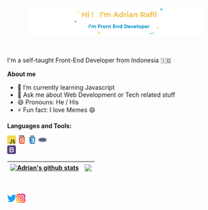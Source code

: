 <p align="center"><a href="https://AdrianRafli.github.io"><img width="80%" src="./assets/headerReadme.png" /></a></p>

<br />

I'm a self-taught Front-End Developer from Indonesia 🇮🇩

**About me**

- 🌱 I’m currently learning Javascript
- 💬 Ask me about Web Development or Tech related stuff
- 😄 Pronouns: He / His
- ⚡ Fun fact: I love Memes 😄

**Languages and Tools:**

<code><img height="20" src="https://raw.githubusercontent.com/github/explore/80688e429a7d4ef2fca1e82350fe8e3517d3494d/topics/javascript/javascript.png"></code>
<code><img height="20" src="https://raw.githubusercontent.com/github/explore/80688e429a7d4ef2fca1e82350fe8e3517d3494d/topics/html/html.png"></code>
<code><img height="20" src="https://raw.githubusercontent.com/github/explore/80688e429a7d4ef2fca1e82350fe8e3517d3494d/topics/css/css.png"></code>
<code><img height="20" src="https://raw.githubusercontent.com/github/explore/ccc16358ac4530c6a69b1b80c7223cd2744dea83/topics/php/php.png"></code>  
<code><img height="20" src="https://raw.githubusercontent.com/github/explore/80688e429a7d4ef2fca1e82350fe8e3517d3494d/topics/bootstrap/bootstrap.png"></code>

| <a href="https://github.com/AdrianRafli/github-readme-stats"><img align="center" src="https://github-readme-stats.vercel.app/api?username=AdrianRafli&show_icons=true&include_all_commits=true&hide_border=true&bg_color=222831&title_color=FFD369&icon_color=0092CA&text_color=EEEEEE" alt="Adrian's github stats" /></a> | <a href="https://github.com/AdrianRafli/github-readme-stats"><img align="center" src="https://github-readme-stats.vercel.app/api/top-langs/?username=AdrianRafli&layout=compact&theme=buefy&hide_border=true&bg_color=222831&title_color=FFD369&text_color=EEEEEE" /></a> |
| --------------------------------------------------------------------------------------------------------------------------------------------------------------------------------------------------------------------------------------------------------------- | -------------------------------------------------------------------------------------------------------------------------------------------------------------------------------------------------------------------- |

<br />
<br />

<a href="https://twitter.com/ianxven">
  <img align="left" alt="Adrian Rafli | Twitter" width="21px" src="https://raw.githubusercontent.com/AdrianRafli/AdrianRafli/main/assets/twitter.svg" />
</a>
<a href="https://twitter.com/adrianrafly_">
  <img align="left" alt="Adrian Rafli | Instagram" width="21px" src="https://raw.githubusercontent.com/AdrianRafli/AdrianRafli/main/assets/instagram.svg" />
</a>

